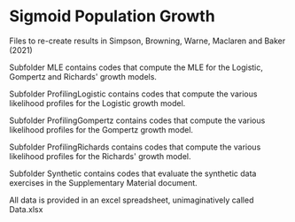 # Sigmoid Population Growth
Files to re-create results in Simpson, Browning, Warne, Maclaren and Baker (2021)


Subfolder MLE contains codes that compute the MLE for the Logistic, Gompertz and Richards' growth models.

Subfolder ProfilingLogistic contains codes that compute the various likelihood profiles for the Logistic growth model.

Subfolder ProfilingGompertz contains codes that compute the various likelihood profiles for the Gompertz growth model.

Subfolder ProfilingRichards contains codes that compute the various likelihood profiles for the Richards' growth model.

Subfolder Synthetic contains codes that evaluate the synthetic data exercises in the Supplementary Material document.

All data is provided in an excel spreadsheet, unimaginatively called Data.xlsx
